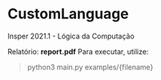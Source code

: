 # CustomLanguage
Insper 2021.1 - Lógica da Computação

Relatório: **report.pdf**
Para executar, utilize: 
> python3 main.py examples/{filename} 
